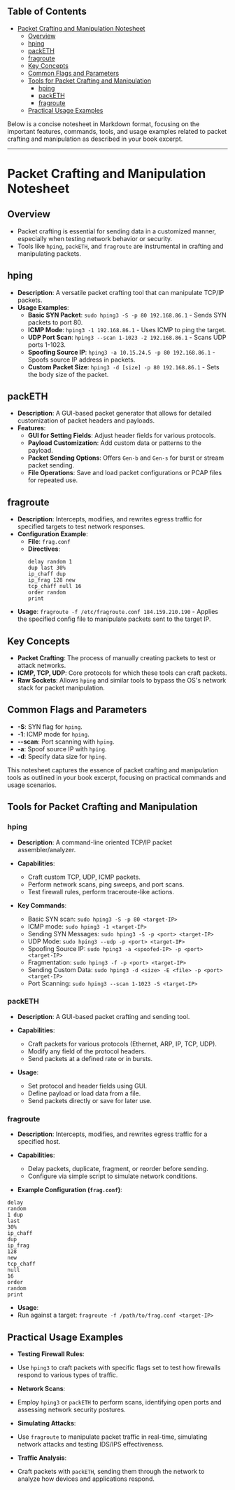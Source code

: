 ## Table of Contents

- [Packet Crafting and Manipulation Notesheet](#packet\crafting\and\manipulation\notesheet)
  - [Overview](#Overview)
  - [hping](#hping)
  - [packETH](#packETH)
  - [fragroute](#fragroute)
  - [Key Concepts](#Key\Concepts)
  - [Common Flags and Parameters](#Common\Flags\and\Parameters)
  - [Tools for Packet Crafting and Manipulation](#Tools\for\Packet\Crafting\and\Manipulation)
    - [hping](#hping)
    - [packETH](#packETH)
    - [fragroute](#fragroute)
  - [Practical Usage Examples](#Practical\Usage\Examples)

Below is a concise notesheet in Markdown format, focusing on the important features, commands, tools, and usage examples related to packet crafting and manipulation as described in your book excerpt.

---
# Packet Crafting and Manipulation Notesheet
## Overview
- Packet crafting is essential for sending data in a customized manner, especially when testing network behavior or security.
- Tools like `hping`, `packETH`, and `fragroute` are instrumental in crafting and manipulating packets.
## hping
- **Description**: A versatile packet crafting tool that can manipulate TCP/IP packets.
- **Usage Examples**:
  - **Basic SYN Packet**: `sudo hping3 -S -p 80 192.168.86.1` - Sends SYN packets to port 80.
  - **ICMP Mode**: `hping3 -1 192.168.86.1` - Uses ICMP to ping the target.
  - **UDP Port Scan**: `hping3 --scan 1-1023 -2 192.168.86.1` - Scans UDP ports 1-1023.
  - **Spoofing Source IP**: `hping3 -a 10.15.24.5 -p 80 192.168.86.1` - Spoofs source IP address in packets.
  - **Custom Packet Size**: `hping3 -d [size] -p 80 192.168.86.1` - Sets the body size of the packet.

## packETH
- **Description**: A GUI-based packet generator that allows for detailed customization of packet headers and payloads.
- **Features**:
  - **GUI for Setting Fields**: Adjust header fields for various protocols.
  - **Payload Customization**: Add custom data or patterns to the payload.
  - **Packet Sending Options**: Offers `Gen-b` and `Gen-s` for burst or stream packet sending.
  - **File Operations**: Save and load packet configurations or PCAP files for repeated use.

## fragroute
- **Description**: Intercepts, modifies, and rewrites egress traffic for specified targets to test network responses.
- **Configuration Example**:
  - **File**: `frag.conf` 
  - **Directives**:
    ```
    delay random 1
    dup last 30%
    ip_chaff dup
    ip_frag 128 new
    tcp_chaff null 16
    order random
    print
    ```
- **Usage**: `fragroute -f /etc/fragroute.conf 184.159.210.190` - Applies the specified config file to manipulate packets sent to the target IP.

## Key Concepts
- **Packet Crafting**: The process of manually creating packets to test or attack networks.
- **ICMP, TCP, UDP**: Core protocols for which these tools can craft packets.
- **Raw Sockets**: Allows `hping` and similar tools to bypass the OS's network stack for packet manipulation.

## Common Flags and Parameters
- **-S**: SYN flag for `hping`.
- **-1**: ICMP mode for `hping`.
- **--scan**: Port scanning with `hping`.
- **-a**: Spoof source IP with `hping`.
- **-d**: Specify data size for `hping`.

This notesheet captures the essence of packet crafting and manipulation tools as outlined in your book excerpt, focusing on practical commands and usage scenarios.



## Tools for Packet Crafting and Manipulation

### hping
- **Description**: A command-line oriented TCP/IP packet assembler/analyzer.
- **Capabilities**:
  - Craft custom TCP, UDP, ICMP packets.
  - Perform network scans, ping sweeps, and port scans.
  - Test firewall rules, perform traceroute-like actions.

- **Key Commands**:
  - Basic SYN scan: `sudo hping3 -S -p 80 <target-IP>`
  - ICMP mode: `sudo hping3 -1 <target-IP>`
  - Sending SYN Messages: `sudo hping3 -S -p <port> <target-IP>`
  - UDP Mode: `sudo hping3 --udp -p <port> <target-IP>`
  - Spoofing Source IP: `sudo hping3 -a <spoofed-IP> -p <port> <target-IP>`
  - Fragmentation: `sudo hping3 -f -p <port> <target-IP>`
  - Sending Custom Data: `sudo hping3 -d <size> -E <file> -p <port> <target-IP>`
  - Port Scanning: `sudo hping3 --scan 1-1023 -S <target-IP>`

### packETH
- **Description**: A GUI-based packet crafting and sending tool.
- **Capabilities**:
  - Craft packets for various protocols (Ethernet, ARP, IP, TCP, UDP).
  - Modify any field of the protocol headers.
  - Send packets at a defined rate or in bursts.

- **Usage**:
  - Set protocol and header fields using GUI.
  - Define payload or load data from a file.
  - Send packets directly or save for later use.

### fragroute
- **Description**: Intercepts, modifies, and rewrites egress traffic for a specified host.
- **Capabilities**:
  - Delay packets, duplicate, fragment, or reorder before sending.
  - Configure via simple script to simulate network conditions.

- **Example Configuration (`frag.conf`)**:
```
delay
random
1 dup
last
30%
ip_chaff
dup
ip_frag
128
new
tcp_chaff
null
16
order
random
print
```



- **Usage**:
- Run against a target: `fragroute -f /path/to/frag.conf <target-IP>`

## Practical Usage Examples

- **Testing Firewall Rules**:
- Use `hping3` to craft packets with specific flags set to test how firewalls respond to various types of traffic.

- **Network Scans**:
- Employ `hping3` or `packETH` to perform scans, identifying open ports and assessing network security postures.

- **Simulating Attacks**:
- Use `fragroute` to manipulate packet traffic in real-time, simulating network attacks and testing IDS/IPS effectiveness.

- **Traffic Analysis**:
- Craft packets with `packETH`, sending them through the network to analyze how devices and applications respond.


